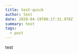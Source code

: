 ```yaml
---
title: test-quick
author: test
date: 2020-04-19T00:17:31.970Z
summary: test
tags:
  - post
---
```

test
